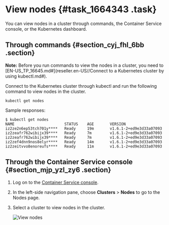 # View nodes {#task_1664343 .task}

You can view nodes in a cluster through commands, the Container Service console, or the Kubernetes dashboard.

## Through commands {#section_cyj_fhl_6bb .section}

**Note:** Before you run commands to view the nodes in a cluster, you need to [EN-US\_TP\_16645.md\#](reseller.en-US//Connect to a Kubernetes cluster by using kubectl.md#).

Connect to the Kubernetes cluster through kubectl and run the following command to view nodes in the cluster.

``` {#codeblock_qs8_jj7_3ig}
kubectl get nodes
```

Sample responses:

``` {#codeblock_gxc_r5l_rb4}
$ kubectl get nodes
NAME                      STATUS    AGE       VERSION
iz2ze2n6ep53tch701y****   Ready     19m       v1.6.1-2+ed9e3d33a07093
iz2zeafr762wibijx39****   Ready     7m        v1.6.1-2+ed9e3d33a07093
iz2zeafr762wibijx39****   Ready     7m        v1.6.1-2+ed9e3d33a07093
iz2zef4dnn9nos8elyr****   Ready     14m       v1.6.1-2+ed9e3d33a07093
iz2zeitvvo8enoreufs****   Ready     11m       v1.6.1-2+ed9e3d33a07093
```

## Through the Container Service console {#section_mjp_yzl_zy6 .section}

1.  Log on to the [Container Service console](https://partners-intl.console.aliyun.com/#/cs).
2.  In the left-side navigation pane, choose **Clusters** \> **Nodes** to go to the Nodes page.
3.  Select a cluster to view nodes in the cluster. 

    ![View nodes](http://static-aliyun-doc.oss-cn-hangzhou.aliyuncs.com/assets/img/1319241/156905604255407_en-US.png)


